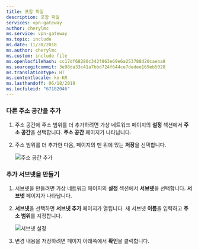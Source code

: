 ```yaml
---
title: 포함 파일
description: 포함 파일
services: vpn-gateway
author: cherylmc
ms.service: vpn-gateway
ms.topic: include
ms.date: 11/30/2018
ms.author: cherylmc
ms.custom: include file
ms.openlocfilehash: cc17df68280c342f863e69e6a253788d20caeba8
ms.sourcegitcommit: 3e98da33c41a7bbd724f644ce7dedee169eb5028
ms.translationtype: HT
ms.contentlocale: ko-KR
ms.lasthandoff: 06/18/2019
ms.locfileid: "67182046"
---
```

### <a name="to-add-additional-address-space"></a>다른 주소 공간을 추가

1. 주소 공간에 주소 범위를 더 추가하려면 가상 네트워크 페이지의 **설정** 섹션에서 **주소 공간**을 선택합니다. **주소 공간** 페이지가 나타납니다.
2. 주소 범위를 더 추가한 다음, 페이지의 맨 위에 있는 **저장**을 선택합니다.

   ![주소 공간 추가](./media/vpn-gateway-additional-address-space-include/address_space.png)

### <a name="to-create-additional-subnets"></a>추가 서브넷을 만들기

1. 서브넷을 만들려면 가상 네트워크 페이지의 **설정** 섹션에서 **서브넷**을 선택합니다. **서브넷** 페이지가 나타납니다. 
2. **서브넷**을 선택하면 **서브넷 추가** 페이지가 열립니다. 새 서브넷 **이름**을 입력하고 **주소 범위**를 지정합니다.

   ![서브넷 설정](./media/vpn-gateway-additional-address-space-include/add_subnet.png)
3. 변경 내용을 저장하려면 페이지 아래쪽에서 **확인**을 클릭합니다.
